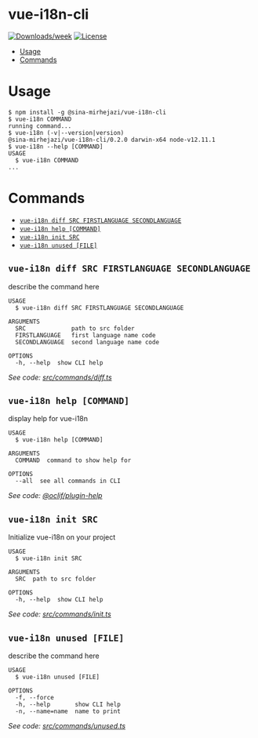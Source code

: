 vue-i18n-cli
============

[![Downloads/week](https://img.shields.io/npm/dw/@sina-mirhejazi/vue-i18n-cli.svg)](https://npmjs.org/package/@sina-mirhejazi/vue-i18n-cli)
[![License](https://img.shields.io/npm/l/vue-i18n-cli.svg)](https://github.com/sina-mirhejazi/vue-i18n-cli/blob/master/package.json)

<!-- toc -->
* [Usage](#usage)
* [Commands](#commands)
<!-- tocstop -->
# Usage
<!-- usage -->
```sh-session
$ npm install -g @sina-mirhejazi/vue-i18n-cli
$ vue-i18n COMMAND
running command...
$ vue-i18n (-v|--version|version)
@sina-mirhejazi/vue-i18n-cli/0.2.0 darwin-x64 node-v12.11.1
$ vue-i18n --help [COMMAND]
USAGE
  $ vue-i18n COMMAND
...
```
<!-- usagestop -->
# Commands
<!-- commands -->
* [`vue-i18n diff SRC FIRSTLANGUAGE SECONDLANGUAGE`](#vue-i18n-diff-src-firstlanguage-secondlanguage)
* [`vue-i18n help [COMMAND]`](#vue-i18n-help-command)
* [`vue-i18n init SRC`](#vue-i18n-init-src)
* [`vue-i18n unused [FILE]`](#vue-i18n-unused-file)

## `vue-i18n diff SRC FIRSTLANGUAGE SECONDLANGUAGE`

describe the command here

```
USAGE
  $ vue-i18n diff SRC FIRSTLANGUAGE SECONDLANGUAGE

ARGUMENTS
  SRC             path to src folder
  FIRSTLANGUAGE   first language name code
  SECONDLANGUAGE  second language name code

OPTIONS
  -h, --help  show CLI help
```

_See code: [src/commands/diff.ts](https://github.com/sina-mirhejazi/vue-i18n-cli/blob/v0.2.0/src/commands/diff.ts)_

## `vue-i18n help [COMMAND]`

display help for vue-i18n

```
USAGE
  $ vue-i18n help [COMMAND]

ARGUMENTS
  COMMAND  command to show help for

OPTIONS
  --all  see all commands in CLI
```

_See code: [@oclif/plugin-help](https://github.com/oclif/plugin-help/blob/v2.2.1/src/commands/help.ts)_

## `vue-i18n init SRC`

Initialize vue-i18n on your project

```
USAGE
  $ vue-i18n init SRC

ARGUMENTS
  SRC  path to src folder

OPTIONS
  -h, --help  show CLI help
```

_See code: [src/commands/init.ts](https://github.com/sina-mirhejazi/vue-i18n-cli/blob/v0.2.0/src/commands/init.ts)_

## `vue-i18n unused [FILE]`

describe the command here

```
USAGE
  $ vue-i18n unused [FILE]

OPTIONS
  -f, --force
  -h, --help       show CLI help
  -n, --name=name  name to print
```

_See code: [src/commands/unused.ts](https://github.com/sina-mirhejazi/vue-i18n-cli/blob/v0.2.0/src/commands/unused.ts)_
<!-- commandsstop -->
